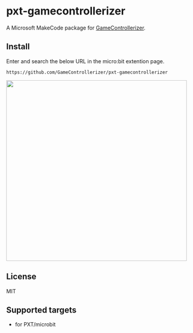 # pxt-gamecontrollerizer
A Microsoft MakeCode package for [GameControllerizer](https://github.com/GameControllerizer/GameControllerizer).

## Install
Enter and search the below URL in the micro:bit extention page.
```
https://github.com/GameControllerizer/pxt-gamecontrollerizer
```
<img src="https://raw.githubusercontent.com/wiki/GameControllerizer/pxt-gamecontrollerizer/images/pxt_installation.png" width="480px">

## License
MIT

## Supported targets
* for PXT/microbit
